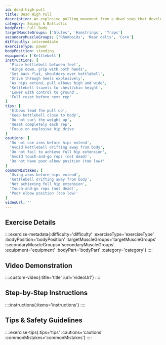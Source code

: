 ```yaml
---
id: dead-high-pull
title: Dead High Pull
description: An explosive pulling movement from a dead stop that develops vertical power production, teaching aggressive hip extension while building upper back and trap strength.
category: Swings & Ballistic
bodyPart: Full Body
targetMuscleGroups: ['Glutes', 'Hamstrings', 'Traps']
secondaryMuscleGroups: ['Rhomboids', 'Rear delts', 'Core']
difficulty: intermediate
exerciseType: power
bodyPosition: standing
equipment: ['Kettlebell']
instructions: [
  'Place kettlebell between feet',
  'Hinge down, grip with both hands',
  'Set back flat, shoulders over kettlebell',
  'Drive through heels explosively',
  'As hips extend, pull elbows high and wide',
  'Kettlebell travels to chest/chin height',
  'Lower with control to ground',
  'Full reset before next rep'
]
tips: [
  'Elbows lead the pull up',
  'Keep kettlebell close to body',
  'Do not curl the weight up',
  'Reset completely each rep',
  'Focus on explosive hip drive'
]
cautions: [
  'Do not use arms before hips extend',
  'Avoid kettlebell drifting away from body',
  'Do not fail to achieve full hip extension',
  'Avoid touch-and-go reps (not dead)',
  'Do not have poor elbow position (too low)'
]
commonMistakes: [
  'Using arms before hips extend',
  'Kettlebell drifting away from body',
  'Not achieving full hip extension',
  'Touch-and-go reps (not dead)',
  'Poor elbow position (too low)'
]
videoUrl: ''
---
```


## Exercise Details

::::exercise-metadata{:difficulty='difficulty' :exerciseType='exerciseType' :bodyPosition='bodyPosition' :targetMuscleGroups='targetMuscleGroups' :secondaryMuscleGroups='secondaryMuscleGroups' :equipment='equipment' :bodyPart='bodyPart' :category='category'}
::::

## Video Demonstration

::::custom-video{:title='title' :url='videoUrl'}
::::

## Step-by-Step Instructions

::::instructions{:items='instructions'}
::::

## Tips & Safety Guidelines

::::exercise-tips{:tips='tips' :cautions='cautions' :commonMistakes='commonMistakes'}
::::

